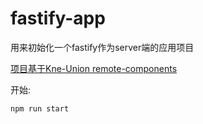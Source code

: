 # fastify-app

用来初始化一个fastify作为server端的应用项目

[项目基于Kne-Union remote-components](https://www.kne-union.top/#/components)

开始:

```shell
npm run start
```
